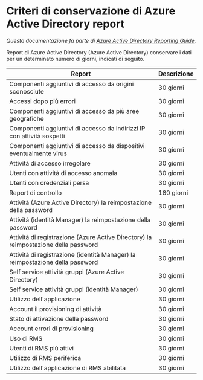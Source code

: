<properties
    pageTitle="Criteri di conservazione di Azure Active Directory report | Microsoft Azure"
    description="Criteri di conservazione dei dati di report in Azure Active Directory"
    services="active-directory"
    documentationCenter=""
    authors="dhanyahk"
    manager="femila"
    editor=""/>

<tags
    ms.service="active-directory"
    ms.devlang="na"
    ms.topic="article"
    ms.tgt_pltfrm="na"
    ms.workload="identity"
    ms.date="03/07/2016"
    ms.author="dhanyahk"/>

# <a name="azure-active-directory-report-retention-policies"></a>Criteri di conservazione di Azure Active Directory report

*Questa documentazione fa parte di [Azure Active Directory Reporting Guide](active-directory-reporting-guide.md).*

Report di Azure Active Directory (Azure Active Directory) conservare i dati per un determinato numero di giorni, indicati di seguito.

Report                                                  | Descrizione
------------------------------------------------------- | -----------
Componenti aggiuntivi di accesso da origini sconosciute                           | 30 giorni
Accessi dopo più errori                        | 30 giorni
Componenti aggiuntivi di accesso da più aree geografiche                      | 30 giorni
Componenti aggiuntivi di accesso da indirizzi IP con attività sospetti     | 30 giorni
Componenti aggiuntivi di accesso da dispositivi eventualmente virus                 | 30 giorni
Attività di accesso irregolare                              | 30 giorni
Utenti con attività di accesso anomala                   | 30 giorni
Utenti con credenziali persa                           | 30 giorni
Report di controllo                                            | 180 giorni
Attività (Azure Active Directory) la reimpostazione della password                      | 30 giorni
Attività (identità Manager) la reimpostazione della password              | 30 giorni
Attività di registrazione (Azure Active Directory) la reimpostazione della password         | 30 giorni
Attività di registrazione (identità Manager) la reimpostazione della password | 30 giorni
Self service attività gruppi (Azure Active Directory)                 | 30 giorni
Self service attività gruppi (identità Manager)         | 30 giorni
Utilizzo dell'applicazione                                       | 30 giorni
Account il provisioning di attività                           | 30 giorni
Stato di attivazione della password                                | 30 giorni
Account errori di provisioning                             | 30 giorni
Uso di RMS                                               | 30 giorni
Utenti di RMS più attivi                                   | 30 giorni
Utilizzo di RMS periferica                                        | 30 giorni
Utilizzo dell'applicazione di RMS abilitata                           | 30 giorni
